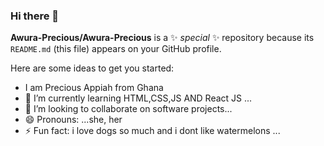 ### Hi there 👋


**Awura-Precious/Awura-Precious** is a ✨ _special_ ✨ repository because its `README.md` (this file) appears on your GitHub profile.

Here are some ideas to get you started:
-  I am Precious Appiah from Ghana
- 🌱 I’m currently learning HTML,CSS,JS AND React JS ...
- 👯 I’m looking to collaborate on software projects...
- 😄 Pronouns: ...she, her
- ⚡ Fun fact: i love dogs so much and i dont like watermelons ...

